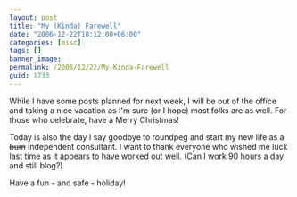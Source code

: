 ```yaml
---
layout: post
title: "My (Kinda) Farewell"
date: "2006-12-22T18:12:00+06:00"
categories: [misc]
tags: []
banner_image: 
permalink: /2006/12/22/My-Kinda-Farewell
guid: 1733
---
```


While I have some posts planned for next week, I will be out of the office and taking a nice vacation as I'm sure (or I hope) most folks are as well. For those who celebrate, have a Merry Christmas! 

Today is also the day I say goodbye to roundpeg and start my new life as a <strike>bum</strike> independent consultant. I want to thank everyone who wished me luck last time as it appears to have worked out well. (Can I work 90 hours a day and still blog?)

Have a fun - and safe - holiday!